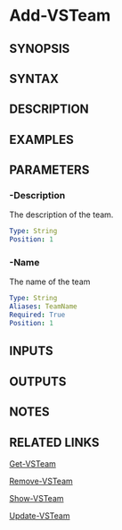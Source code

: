 <!-- #include "./common/header.md" -->

# Add-VSTeam

## SYNOPSIS

<!-- #include "./synopsis/Add-VSTeam.md" -->

## SYNTAX

## DESCRIPTION

<!-- #include "./synopsis/Add-VSTeam.md" -->

## EXAMPLES

## PARAMETERS

<!-- #include "./params/projectName.md" -->

### -Description

The description of the team.

```yaml
Type: String
Position: 1
```

### -Name

The name of the team

```yaml
Type: String
Aliases: TeamName
Required: True
Position: 1
```

## INPUTS

## OUTPUTS

## NOTES

<!-- #include "./common/prerequisites.md" -->

## RELATED LINKS

[Get-VSTeam](Get-VSTeam.md)

[Remove-VSTeam](Remove-VSTeam.md)

[Show-VSTeam](Show-VSTeam.md)

[Update-VSTeam](Update-VSTeam.md)

<!-- #include "./common/related.md" -->
